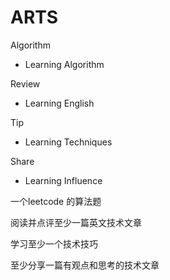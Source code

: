 # ARTS

Algorithm
- Learning Algorithm

Review
- Learning English

Tip
- Learning Techniques

Share
- Learning Influence

一个leetcode 的算法题

阅读并点评至少一篇英文技术文章

学习至少一个技术技巧

至少分享一篇有观点和思考的技术文章
